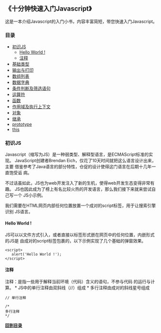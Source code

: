 ## 《十分钟快速入门Javascript》

这是一本介绍Javascript的入门小书，内容丰富简短，带您快速入门Javascript。

### 目录
* [初识JS](#初识js)
   * [Hello World !](#hello-world-) 
   * [注释](#注释)   
* [基础类型](#基础类型)
* [输出与打印](#输出与打印)
* [数组列表](#数组列表)
* [数据字典](#数据字典)
* [条件判断及筛选语句](#条件判断及筛选语句)
* [运算符](#运算符)
* [函数](#函数)
* [作用域及执行上下文](#作用域及执行上下文)
* [对象](#对象)
* [继承](#继承)
* [prototype](#prototype)
* [this](#this)

### 初识JS

Javascript（缩写为JS）是一种弱类型、解释型语言，是ECMAScript标准的实现。
JavaScript创建者Brendan Eich，仅花了10天时间就把这么语言设计出来，主要
借鉴参考了Java语言的部分特性，仓促的设计使得这门语言在后期十几年一直饱受诟
病。   

不过话虽如此，JS也为web开发注入了新的生机，使得web开发生态变得非常有趣。
JS也因此成为了榜上有名比较火热的开发语言，那么我们接下来就来尝试自己写一个
JS小示例。

我们需要在HTML网页内部任何位置放置一个成对的script标签，用于让搜索引擎识别
JS语言。

#### Hello World !

JS可以以文件方式引入，或者直接以标签形式嵌在网页中的任何位置，内嵌形式的JS是
由成对的script标签包裹的，以下示例实现了几个基础的弹窗效果。

```
<script>
   alert('Hello World !');
</script>
```

#### 注释

注释：是指一些用于解释当前环境（代码）含义的语句，不参与代码
        的运行与计算。
    * JS中的单行注释由双斜线（//）组成
    * 多行注释由成对的斜线星号组成


```
// 单行注释

/*
多行注释
*/  
```   


**[回到目录](#目录)**

    